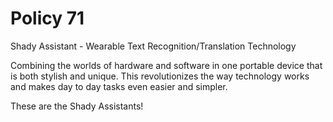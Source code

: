 # Policy 71

Shady Assistant - Wearable Text Recognition/Translation Technology

Combining the worlds of hardware and software in one portable device that is both 
stylish and unique.
This revolutionizes the way technology works and makes day to day tasks even
easier and simpler.

These are the Shady Assistants!
